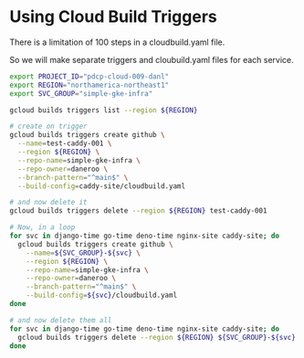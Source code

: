 # Using Cloud Build Triggers

There is a limitation of 100 steps in a cloudbuild.yaml file.

So we will make separate triggers and cloubuild.yaml files for each service.


```bash
export PROJECT_ID="pdcp-cloud-009-danl"
export REGION="northamerica-northeast1"
export SVC_GROUP="simple-gke-infra"

gcloud builds triggers list --region ${REGION}

# create on trigger 
gcloud builds triggers create github \
  --name=test-caddy-001 \
  --region ${REGION} \
  --repo-name=simple-gke-infra \
  --repo-owner=daneroo \
  --branch-pattern="^main$" \
  --build-config=caddy-site/cloudbuild.yaml

# and now delete it
gcloud builds triggers delete --region ${REGION} test-caddy-001

# Now, in a loop
for svc in django-time go-time deno-time nginx-site caddy-site; do
  gcloud builds triggers create github \
    --name=${SVC_GROUP}-${svc} \
    --region ${REGION} \
    --repo-name=simple-gke-infra \
    --repo-owner=daneroo \
    --branch-pattern="^main$" \
    --build-config=${svc}/cloudbuild.yaml
done

# and now delete them all
for svc in django-time go-time deno-time nginx-site caddy-site; do
  gcloud builds triggers delete --region ${REGION} ${SVC_GROUP}-${svc}
done

```

